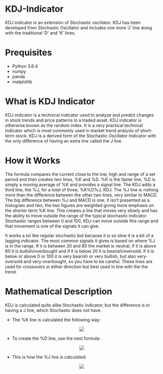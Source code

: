 # KDJ-Indicator
KDJ indicator is an extension of Stochastic oscillator. KDJ has been developed from Stochastic Oscillator and includes one more ‘J’ line along with the traditional ‘D’ and ‘K’ lines.
# Prequisites
* Python 3.6.4
* numpy
* panda
* matplotlib
# What is KDJ Indicator
KDJ indicator is a technical indicator used to analyze and predict changes in stock trends and price patterns in a traded asset. KDJ indicator is otherwise known as the random index. It is a very practical technical indicator which is most commonly used in market trend analysis of short-term stock. KDJ is a derived form of the Stochastic Oscillator Indicator with the only difference of having an extra line called the J line.
# How it Works
The formula compares the current close to the low, high and range of a set period and then creates two lines, %K and %D. %K is the faster line, %D is simply a moving average of %K and provides a signal line. The KDJ adds a third line, the %J, for a total of three; %K%D%J, KDJ. The %J line is nothing more than the difference between the other two lines, very similar to MACD. The big difference between %J and MACD is one, it isn’t presented as a histogram and two, the two figures are weighted giving more emphasis on the shorter term %K line. This creates a line that moves very slowly and has the ability to move outside the range of the typical stochastic indicator. Stochastic ranges between 0 and 100, KDJ can move outside this range and that movement is one of the signals it can give.

It works a lot like regular stochastic but because it is so slow it is a bit of a lagging indicator. The most common signals it gives is based on where %J is in the range. If it is between 20 and 80 the market is neutral, if it is above 80 it is bullish/overbought and if it is below 20 it is bearish/oversold. If it is below or above 0 or 100 it is very bearish or very bullish, but also very-oversold and very-overbought, so you have to be careful. These lines are used for crossovers in either direction but best used in line with the the trend.
# Mathematical Description
KDJ is calculated quite alike Stochastic indicator, but the difference is in having a J line, which Stochastic does not have.
* The %K line is calculated the following way:
<p align="center"> 
<img src="https://static.anychart.com/images/technical_indicators/kdj1.png"></p>

* To create the %D line, use the next formula:
<p align="center"> 
<img src="https://static.anychart.com/images/technical_indicators/kdj2.png"></p>

* This is how the %J line is calculated:
<p align="center"> 
<img src="https://user-images.githubusercontent.com/26857440/38862045-91cb138a-4251-11e8-918a-d1ab75867695.PNG"></p>

